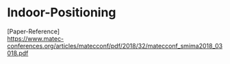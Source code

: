 # Indoor-Positioning


[Paper-Reference]  
https://www.matec-conferences.org/articles/matecconf/pdf/2018/32/matecconf_smima2018_03018.pdf
